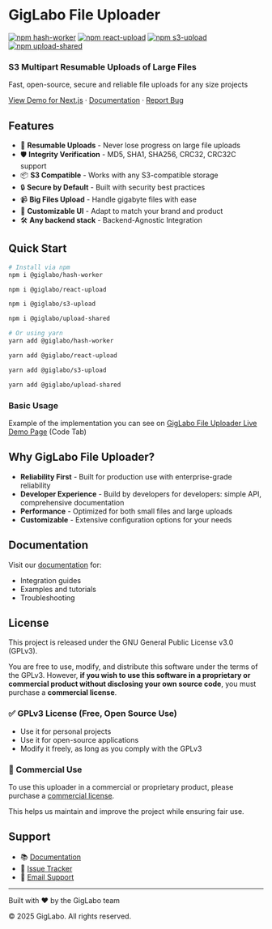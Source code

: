 # GigLabo File Uploader

[![npm hash-worker](https://img.shields.io/npm/v/@giglabo/hash-worker?label=npm%20hash-worker&color=CB3837)](https://www.npmjs.com/package/@giglabo/hash-worker)
[![npm react-upload](https://img.shields.io/npm/v/@giglabo/react-upload?label=npm%20react-upload&color=61DAFB)](https://www.npmjs.com/package/@giglabo/react-upload)
[![npm s3-upload](https://img.shields.io/npm/v/@giglabo/s3-upload?label=npm%20s3-upload&color=569A31)](https://www.npmjs.com/package/@giglabo/s3-upload)
[![npm upload-shared](https://img.shields.io/npm/v/@giglabo/upload-shared?label=npm%20upload-shared&color=007ACC)](https://www.npmjs.com/package/@giglabo/upload-shared)

<div>
  <h3>S3 Multipart Resumable Uploads of Large Files</h3>
  <p>Fast, open-source, secure and reliable file uploads for any size projects</p>

  <p>
    <a href="https://file-uploader.giglabo.com/nextjs">View Demo for Next.js</a>
    ·
    <a href="https://giglabo.com/el/products/file-uploader/file-uploader-docs-hmobhkpylx982fp9rem4ag90" target="_blank">Documentation</a>
    ·
    <a href="https://github.com/giglabo/file-uploader/issues">Report Bug</a>
  </p>
</div>

## Features

- 🚀 **Resumable Uploads** - Never lose progress on large file uploads
- 🛡️ **Integrity Verification** - MD5, SHA1, SHA256, CRC32, CRC32C support
- 📦 **S3 Compatible** - Works with any S3-compatible storage
- 🔒 **Secure by Default** - Built with security best practices
- 📹 **Big Files Upload** - Handle gigabyte files with ease 
- 🎨 **Customizable UI** - Adapt to match your brand and product
- 🛠️ **Any backend stack** - Backend-Agnostic Integration

## Quick Start

```bash
# Install via npm
npm i @giglabo/hash-worker

npm i @giglabo/react-upload

npm i @giglabo/s3-upload

npm i @giglabo/upload-shared

# Or using yarn
yarn add @giglabo/hash-worker

yarn add @giglabo/react-upload

yarn add @giglabo/s3-upload

yarn add @giglabo/upload-shared
```

### Basic Usage

Example of the implementation you can see on [GigLabo File Uploader Live Demo Page](https://file-uploader.giglabo.com/nextjs/en/#code) (Code Tab)

## Why GigLabo File Uploader?

- **Reliability First** - Built for production use with enterprise-grade reliability
- **Developer Experience** - Build by developers for developers: simple API, comprehensive documentation
- **Performance** - Optimized for both small files and large uploads
- **Customizable** - Extensive configuration options for your needs

## Documentation

Visit our [documentation](https://giglabo.com/el/products/file-uploader/file-uploader-docs-hmobhkpylx982fp9rem4ag90) for:

- Integration guides
- Examples and tutorials
- Troubleshooting

## License

This project is released under the GNU General Public License v3.0 (GPLv3).

You are free to use, modify, and distribute this software under the terms of the GPLv3. However, **if you wish to use this software in a proprietary or commercial product without disclosing your own source code**, you must purchase a **commercial license**.

### ✅ GPLv3 License (Free, Open Source Use)
- Use it for personal projects
- Use it for open-source applications
- Modify it freely, as long as you comply with the GPLv3

### 💼 Commercial Use
To use this uploader in a commercial or proprietary product, please purchase a [commercial license](COMMERCIAL_LICENSE.txt).

This helps us maintain and improve the project while ensuring fair use.

## Support

- 📚 [Documentation](https://giglabo.com/el/products/file-uploader/file-uploader-docs-hmobhkpylx982fp9rem4ag90)
- 🐛 [Issue Tracker](https://github.com/giglabo/file-uploader/issues)
- 📧 [Email Support](mailto:main@giglabo.dev)

---

<div>
  <p>Built with ❤️ by the GigLabo team</p>
  <p>© 2025 GigLabo. All rights reserved.</p>
</div>
